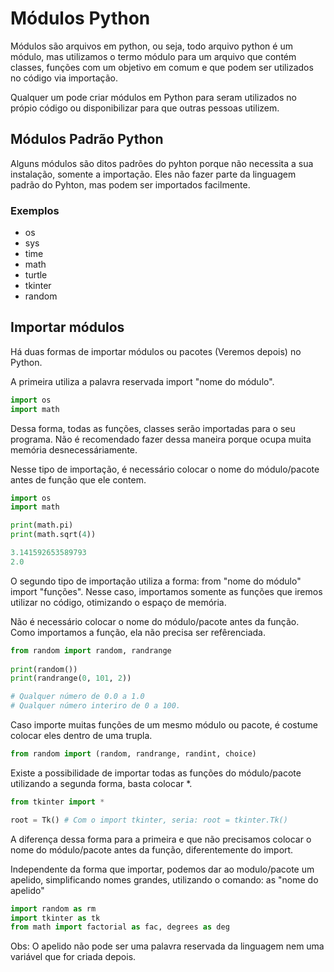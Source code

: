 # Módulos Python

Módulos são arquivos em python, ou seja, todo arquivo python é um módulo, mas utilizamos o termo módulo para um arquivo que contém classes, funções com um objetivo em comum e que podem ser utilizados no código via importação.

Qualquer um pode criar módulos em Python para seram utilizados no própio código ou disponibilizar para que outras pessoas utilizem.

## Módulos Padrão Python

Alguns módulos são ditos padrões do pyhton porque não necessita a sua instalação, somente a importação. Eles não fazer parte da linguagem padrão do Pyhton, mas podem ser importados facilmente.

### Exemplos

* os
* sys
* time
* math
* turtle
* tkinter
* random

## Importar módulos

Há duas formas de importar módulos ou pacotes (Veremos depois) no Python.

A primeira utiliza a palavra reservada import "nome do módulo".

```python
import os
import math
```

Dessa forma, todas as funções, classes serão importadas para o seu programa. Não é recomendado fazer dessa maneira porque ocupa muita memória desnecessáriamente.

Nesse tipo de importação, é necessário colocar o nome do módulo/pacote antes de função que ele contem.

```python
import os
import math

print(math.pi)
print(math.sqrt(4))

```

```Python
3.141592653589793
2.0
```

O segundo tipo de importação utiliza a forma:  from "nome do módulo" import "funções".
Nesse caso, importamos somente as funções que iremos utilizar no código, otimizando o espaço de memória.

Não é necessário colocar o nome do módulo/pacote antes da função. Como importamos a função, ela não precisa ser refêrenciada.

```python
from random import random, randrange
  
print(random()) 
print(randrange(0, 101, 2))

```

```Python
# Qualquer número de 0.0 a 1.0
# Qualquer número interiro de 0 a 100.
```

Caso importe muitas funções de um mesmo módulo ou pacote, é costume colocar eles dentro de uma trupla.

```python
from random import (random, randrange, randint, choice)
```

Existe a possibilidade de importar todas as funções do módulo/pacote utilizando a segunda forma, basta colocar *.

```python
from tkinter import *

root = Tk() # Com o import tkinter, seria: root = tkinter.Tk()
```

A diferença dessa forma para a primeira e que não precisamos colocar o nome do módulo/pacote antes da função, diferentemente do import.

Independente da forma que importar, podemos dar ao modulo/pacote um apelido, simplificando nomes grandes, utilizando o comando: as "nome do apelido"

```python
import random as rm
import tkinter as tk
from math import factorial as fac, degrees as deg
```

Obs: O apelido não pode ser uma palavra reservada da linguagem nem uma variável que for criada depois.
